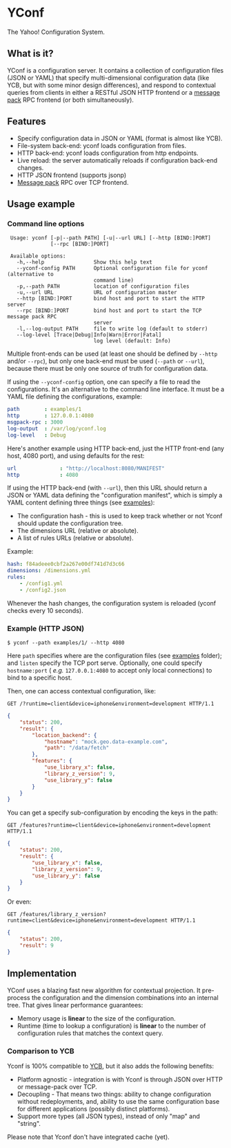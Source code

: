 # YConf

The Yahoo! Configuration System.

## What is it?

YConf is a configuration server. It contains a collection of configuration
files (JSON or YAML) that specify multi-dimensional configuration data (like
YCB, but with some minor design differences), and respond to contextual queries
from clients in either a RESTful JSON HTTP frontend or a [message
pack](http://msgpack.org) RPC frontend (or both simultaneously).

## Features

 * Specify configuration data in JSON or YAML (format is almost like YCB).
 * File-system back-end: yconf loads configuration from files.
 * HTTP back-end: yconf loads configuration from http endpoints.
 * Live reload: the server automatically reloads if configuration back-end
   changes.
 * HTTP JSON frontend (supports jsonp)
 * [Message pack](http://msgpack.org) RPC over TCP frontend.

## Usage example

### Command line options

```console
 Usage: yconf [-p|--path PATH] [-u|--url URL] [--http [BIND:]PORT]
              [--rpc [BIND:]PORT]

 Available options:
   -h,--help                Show this help text
   --yconf-config PATH      Optional configuration file for yconf (alternative to
                            command line)
   -p,--path PATH           location of configuration files
   -u,--url URL             URL of configuration master
   --http [BIND:]PORT       bind host and port to start the HTTP server
   --rpc [BIND:]PORT        bind host and port to start the TCP message pack RPC
                            server
   -l,--log-output PATH     file to write log (default to stderr)
   --log-level [Trace|Debug|Info|Warn|Error|Fatal]
                            log level (default: Info)
```

Multiple front-ends can be used (at least one should be defined by `--http`
and/or `--rpc`), but only one back-end must be used (`--path` or `--url`),
because there must be only one source of truth for configuration data.

If using the `--yconf-config` option, one can specify a file to read the
configurations. It's an alternative to the command line interface. It must be a
YAML file defining the configurations, example:

```yaml
path        : examples/1
http        : 127.0.0.1:4080
msgpack-rpc : 3000
log-output  : /var/log/yconf.log
log-level   : Debug
```

Here's another example using HTTP back-end, just the HTTP front-end (any host,
4080 port), and using defaults for the rest:

```yaml
url              : "http://localhost:8080/MANIFEST"
http             : 4080
```

If using the HTTP back-end (with `--url`), then this URL should return a JSON or
YAML data defining the "configuration manifest", which is simply a YAML
content defining three things (see [examples](examples)):

 * The configuration hash - this is used to keep track whether or not Yconf
   should update the configuration tree.
 * The dimensions URL (relative or absolute).
 * A list of rules URLs (relative or absolute).

Example:

```yaml
hash: f84adeee0cbf2a267e00df741d7d3c66
dimensions: /dimensions.yml
rules:
    - /config1.yml
    - /config2.json
```

Whenever the hash changes, the configuration system is reloaded (yconf checks
every 10 seconds).

### Example (HTTP JSON)

```console
$ yconf --path examples/1/ --http 4080
```

Here `path` specifies where are the configuration files (see
[examples](examples) folder); and `listen` specify the TCP port serve.
Optionally, one could specify `hostname:port` ( _e.g._ `127.0.0.1:4080` to
accept only local connections) to bind to a specific host.

Then, one can access contextual configuration, like:

```HTTP
GET /?runtime=client&device=iphone&environment=development HTTP/1.1
```

```json
{
    "status": 200,
    "result": {
        "location_backend": {
            "hostname": "mock.geo.data-example.com",
            "path": "/data/fetch"
        },
        "features": {
            "use_library_x": false,
            "library_z_version": 9,
            "use_library_y": false
        }
    }
}
```

You can get a specify sub-configuration by encoding the keys in the path:

```http
GET /features?runtime=client&device=iphone&environment=development HTTP/1.1
```

```json
{
    "status": 200,
    "result": {
        "use_library_x": false,
        "library_z_version": 9,
        "use_library_y": false
    }
}
```

Or even:

```http
GET /features/library_z_version?runtime=client&device=iphone&environment=development HTTP/1.1
```

```json
{
    "status": 200,
    "result": 9
}
```

## Implementation

YConf uses a blazing fast new algorithm for contextual projection. It
pre-process the configuration and the dimension combinations into an internal
tree. That gives linear performance guarantees:

 * Memory usage is **linear** to the size of the configuration.
 * Runtime (time to lookup a configuration) is **linear** to the number of
   configuration rules that matches the context query.

### Comparison to YCB

Yconf is 100% compatible to [YCB](https://github.com/yahoo/ycb-java), but it
also adds the following benefits:

 * Platform agnostic - integration is with Yconf is through JSON over HTTP or
   message-pack over TCP.
 * Decoupling - That means two things: ability to change configuration without
   redeployments, and, ability to use the same configuration base for different
   applications (possibly distinct platforms).
 * Support more types (all JSON types), instead of only "map" and "string".

Please note that Yconf don't have integrated cache (yet).
